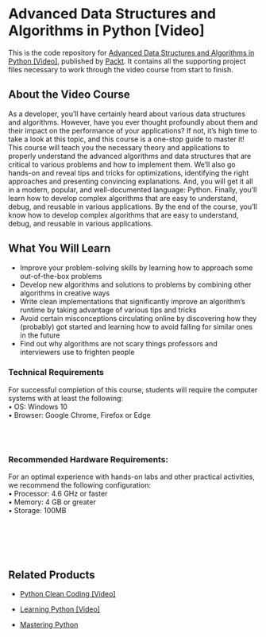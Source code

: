 


# Advanced Data Structures and Algorithms in Python [Video]
This is the code repository for [Advanced Data Structures and Algorithms in Python [Video]](https://www.packtpub.com/programming/advanced-data-structures-and-algorithms-in-python-video), published by [Packt](https://www.packtpub.com/?utm_source=github). It contains all the supporting project files necessary to work through the video course from start to finish.
## About the Video Course
As a developer, you’ll have certainly heard about various data structures and algorithms. However, have you ever thought profoundly about them and their impact on the performance of your applications? If not, it’s high time to take a look at this topic, and this course is a one-stop guide to master it! 
This course will teach you the necessary theory and applications to properly understand the advanced algorithms and data structures that are critical to various problems and how to implement them. We’ll also go hands-on and reveal tips and tricks for optimizations, identifying the right approaches and presenting convincing explanations. And, you will get it all in a modern, popular, and well-documented language: Python. Finally, you’ll learn how to develop complex algorithms that are easy to understand, debug, and reusable in various applications.
By the end of the course, you’ll know how to develop complex algorithms that are easy to understand, debug, and reusable in various applications.
<H2>What You Will Learn</H2>
<DIV class=book-info-will-learn-text>
<UL>
<LI>Improve your problem-solving skills by learning how to approach some out-of-the-box problems
<LI>Develop new algorithms and solutions to problems by combining other algorithms in creative ways
<LI>Write clean implementations that significantly improve an algorithm’s runtime by taking advantage of various tips and tricks
<LI>Avoid certain misconceptions circulating online by discovering how they (probably) got started and learning how to avoid falling for similar ones in the future
<LI>Find out why algorithms are not scary things professors and interviewers use to frighten people
  </LI></UL></DIV>

### Technical Requirements
For successful completion of this course, students will require the computer systems with at least the following:<br/>
•	OS: Windows 10<br/>
•	Browser: Google Chrome, Firefox or Edge<br/>

<br/><br/>
### Recommended Hardware Requirements:<br/>
For an optimal experience with hands-on labs and other practical activities, we recommend the following configuration:
<br/>
•	Processor: 4.6 GHz or faster<br/>
•	Memory: 4 GB or greater<br/>
•	Storage: 100MB<br/>

<br/>

<br/><br/>

## Related Products
* [Python Clean Coding [Video]](https://www.packtpub.com/programming/python-clean-coding-video)

* [Learning Python [Video]](https://www.packtpub.com/application-development/learning-python-video)

* [Mastering Python](https://www.packtpub.com/big-data-and-business-intelligence/mastering-python-video)

